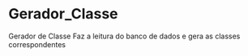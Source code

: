 Gerador_Classe
==============

Gerador de Classe
Faz a leitura do banco de dados e gera as classes correspondentes
